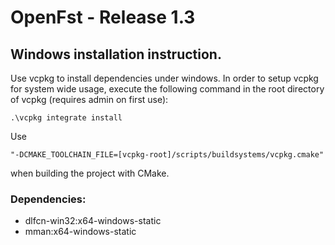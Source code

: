 # OpenFst - Release 1.3

## Windows installation instruction.

Use vcpkg to install dependencies under windows. In order to setup vcpkg for system
wide usage, execute the following command in the root directory of vcpkg (requires 
admin on first use):

	.\vcpkg integrate install

Use 

	"-DCMAKE_TOOLCHAIN_FILE=[vcpkg-root]/scripts/buildsystems/vcpkg.cmake" 

when building the project with CMake.

### Dependencies:

* dlfcn-win32:x64-windows-static
* mman:x64-windows-static
